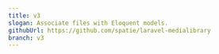 ```yaml
---
title: v3
slogan: Associate files with Eloquent models.
githubUrl: https://github.com/spatie/laravel-medialibrary
branch: v3
---
```

